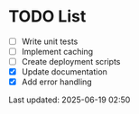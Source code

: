 # TODO List

- [ ] Write unit tests
- [ ] Implement caching
- [ ] Create deployment scripts
- [x] Update documentation
- [x] Add error handling

Last updated: 2025-06-19 02:50
